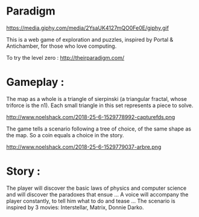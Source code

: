 # Paradigm
https://media.giphy.com/media/2YsaUK4127mQO0Fe0E/giphy.gif

This is a web game of exploration and puzzles, inspired by Portal & Antichamber, for those who love computing.

To try the level zero : http://theirparadigm.com/




# Gameplay :


The map as a whole is a triangle of sierpinski (a triangular fractal, whose triforce is the n1).
Each small triangle in this set represents a piece to solve.

http://www.noelshack.com/2018-25-6-1529778992-capturefds.png
 

The game tells a scenario following a tree of choice, of the same shape as the map. So a coin equals a choice in the story.


http://www.noelshack.com/2018-25-6-1529779037-arbre.png





# Story :


The player will discover the basic laws of physics and computer science and will discover the paradoxes that ensue ... A voice will accompany the player constantly, to tell him what to do and tease ... The scenario is inspired by 3 movies: Interstellar, Matrix, Donnie Darko.

